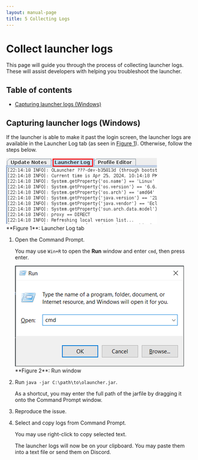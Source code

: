 ```yaml
---
layout: manual-page
title: 5 Collecting Logs
---
```


# Collect launcher logs
This page will guide you through the process of collecting launcher logs. These will assist developers with helping you troubleshoot the launcher.

## Table of contents
- [Capturing launcher logs (Windows)](#capturing-launcher-logs-windows)

## Capturing launcher logs (Windows)
If the launcher is able to make it past the login screen, the launcher logs are available in the Launcher Log tab (as seen in [Figure 1](#fig01)). Otherwise, follow the steps below.

<span class="manual-figure" id="fig01">
<a href="img/05/fig01-launcher-logs.png"><img alt="Launcher Log tab" src="img/05/fig01-launcher-logs.png" /></a><br>
**Figure 1**: Launcher Log tab
</span>

1. Open the Command Prompt.
   
   You may use `Win+R` to open the **Run** window and enter `cmd`, then press enter.

   <span class="manual-figure" id="fig02">
   <a href="img/05/fig02-run-window.png"><img alt="Run window" src="img/05/fig02-run-window.png" /></a><br>
   **Figure 2**: Run window
   </span>

2. Run `java -jar C:\path\to\olauncher.jar`.
   
   As a shortcut, you may enter the full path of the jarfile by dragging it onto the Command Prompt window.

3. Reproduce the issue.

4. Select and copy logs from Command Prompt.
   
   You may use right-click to copy selected text.
   
   The launcher logs will now be on your clipboard. You may paste them into a text file or send them on Discord.

